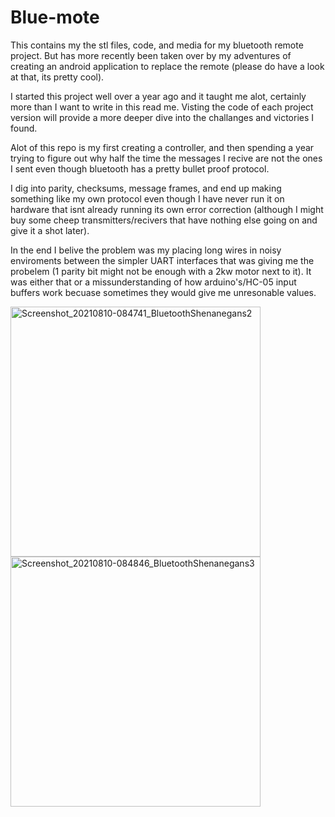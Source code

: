 # Blue-mote
This contains my the stl files, code, and media for my bluetooth remote project. But has more recently been taken over by my adventures of creating an android application to replace the remote (please do have a look at that, its pretty cool).
  
I started this project well over a year ago and it taught me alot, certainly more than I want to write in this read me. Visting the code of each project version will provide a more deeper dive into the challanges and victories I found.

Alot of this repo is my first creating a controller, and then spending a year trying to figure out why half the time the messages I recive are not the ones I sent even though bluetooth has a pretty bullet proof protocol.

I dig into parity, checksums, message frames, and end up making something like my own protocol even though I have never run it on hardware that isnt already running its own error correction (although I might buy some cheep transmitters/recivers that have nothing else going on and give it a shot later).

In the end I belive the problem was my placing long wires in noisy enviroments between the simpler UART interfaces that was giving me the probelem (1 parity bit might not be enough with a 2kw motor next to it). It was either that or a missunderstanding of how arduino's/HC-05 input buffers work becuase sometimes they would give me unresonable values.
<p float="left">
  <img src="https://user-images.githubusercontent.com/77077715/131572858-0042a2dc-f131-4f49-9988-6e2b3c36643f.jpg" alt="Screenshot_20210810-084741_BluetoothShenanegans2" width="400" height="400">
  <img src="https://user-images.githubusercontent.com/77077715/131572917-9a2d0284-0e52-46be-9a64-12a8adf8330e.jpg" alt="Screenshot_20210810-084846_BluetoothShenanegans3" width="400" height="400">
</p>

